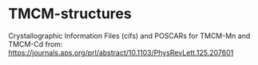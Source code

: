 # TMCM-structures
Crystallographic Information Files (cifs) and POSCARs for TMCM-Mn and TMCM-Cd from: https://journals.aps.org/prl/abstract/10.1103/PhysRevLett.125.207601
